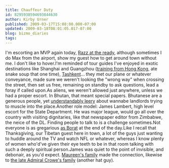 ```yaml
---
title: Chauffeur Duty
id: 8295938594693844630
author: Kirby Urner
published: 2009-03-17T15:08:00.000-07:00
updated: 2009-03-18T08:01:05.017-07:00
blog: bizmo_diaries
tags: 
---
```


I'm escorting an MVP again today, [Razz at the ready](http://mybizmo.blogspot.com/2006/09/razz_07.html), although sometimes I do Max from the airport, show my guest how to get around town without me.  I don't like to hover.I'm reminded of tour guides I've enjoyed in exotic destinations like Shanghai and Guangzhou ([training from Hong Kong](http://www.chinadiscover.net/china-tour/guangdongguide/guangdong-guangzhou-train-hongkong.htm), ate snake soup that one time), [Tashkent](http://worldgame.blogspot.com/2004/12/intourist-pdx.html)... they met our plane or whatever conveyance, made sure we weren't looking the "wrong way" when crossing the street, then set us free, remaining on standby to ask questions, lead a foray if called upon.As aliens, we weren't allowed just anywhere, unless we had a proper escort.  In Bhutan, that meant special papers.  Bhutanese are a generous people, yet [understandably leery](http://mybizmo.blogspot.com/2007/01/public-schools-overseas.html) about wannabe landlords trying to muscle into the place.Another role model:  James Lambert, high level escort for the State Department.  He was major league, would go all over the country with visiting dignitaries, like that newspaper editor from Zimbabwe, the neice of the DL.  Finding people to talk to is a challenge sometimes.Not everyone is as gregarious [as Borat](http://mybizmo.blogspot.com/2006/11/borat-movie-review.html) at the end of the day.Like I recall that Thanksgiving, our Tibetan guest here in town, a lot of the guys just wanting to huddle around the TV and watch NFL or whatever, whereas I know plenty of women who'd've given their eye teeth to be in that room talking with such a deeply spiritual person.James was quiet to the point of invisible, and debonair, as you'd expect.  [Maureen's family](http://worldgame.blogspot.com/2005/02/methodist-morning.html) made the connection, likewise to [the late Admiral Crowe's family](http://query.nytimes.com/gst/fullpage.html?res=940DE0DD1539F934A3575BC0A96E948260&sec=&spon=&pagewanted=1) (another hat guy).